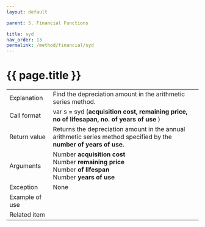 ```yaml
---
layout: default

parent: 5. Financial Functions

title: syd
nav_order: 13
permalink: /method/financial/syd
---
```




# {{ page.title }}

<table>
  <tr>
    <td>Explanation</td>
    <td colspan="2">Find the depreciation amount in the arithmetic series method.</td>
  </tr>
  <tr>
    <td>Call format</td>
    <td colspan="2">var s = syd    (<b>acquisition cost, remaining price, no of lifesapan, no. of years of use </b>)</td>
  </tr>
  <tr>
    <td>Return value</td>
    <td colspan="2">Returns the depreciation amount in the annual arithmetic series method specified by the <b>number of years of use.</b></td>
  </tr>  
  <tr>
    <td>Arguments</td>
    <td>Number <b>acquisition cost</b> <br> Number <b>remaining price</b> <br> Number <b>of lifespan</b><br> Number <b>years of use</b></td>
  </tr>
  <tr>
    <td>Exception</td>
    <td colspan="2">None</td>
  </tr>
  <tr>
    <td>Example of use</td>
    <td colspan="2"></td>
  </tr>
  <tr>
    <td>Related item</td>
    <td colspan="2"></td>
  </tr>
</table>






